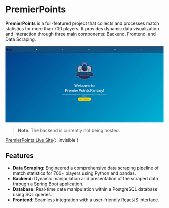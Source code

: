 # PremierPoints

**PremierPoints** is a full-featured project that collects and processes match statistics for more than 700 players. It provides dynamic data visualization and interaction through three main components: Backend, Frontend, and Data Scraping.

<img alt="PremierPoints Dashboard" src="frontend/Dashboard/1.JPG" width="600"/>

> **Note:** The backend is currently not being hosted.

[PremierPoints Live Site](https://premier-points-r5tq.vercel.app/){: .invisible }

## Features

- **Data Scraping:** Engineered a comprehensive data scraping pipeline of match statistics for 700+ players using Python and pandas.
- **Backend:** Dynamic manipulation and presentation of the scraped data through a Spring Boot application.
- **Database:** Real-time data manipulation within a PostgreSQL database using SQL queries.
- **Frontend:** Seamless integration with a user-friendly ReactJS interface.
